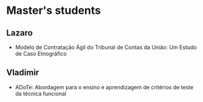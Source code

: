 # Master's students

## Lazaro

- Modelo de Contratação Ágil do Tribunal de Contas da União: Um Estudo de Caso Etnográfico

## Vladimir

- ADoTe: Abordagem para o ensino e aprendizagem de critérios de teste da técnica funcional 
